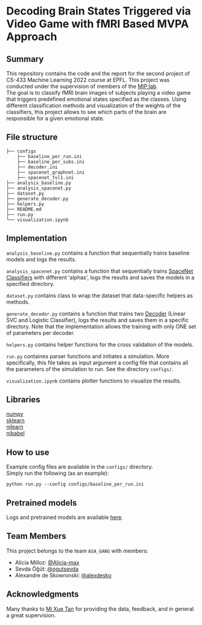 # Decoding Brain States Triggered via Video Game with fMRI Based MVPA Approach
## Summary

This repository contains the code and the report for the second project of CS-433 Machine Learning 2022 course at EPFL. This project was conducted under the supervision of members of the [MIP:lab](https://miplab.epfl.ch/).\
The goal is to classify fMRI brain images of subjects playing a video game that triggers predefined emotional states specified as the classes. Using different classification methods and visualization of the weights of the classifiers, this project allows to see which parts of the brain are responsible for a given emotional state.

## File structure
```
├── configs
    ├── baseline_per_run.ini
    ├── baseline_per_subs.ini
    ├── decoder.ini
    ├── spacenet_graphnet.ini
    ├── spacenet_tvl1.ini
├── analysis_baseline.py
├── analysis_spacenet.py
├── dataset.py
├── generate_decoder.py
├── helpers.py
├── README.md
├── run.py
└── visualization.ipynb
```
## Implementation
`analysis_baseline.py` contains a function that sequentially trains baseline models and logs the results.

`analysis_spacenet.py` contains a function that sequentially trains [SpaceNet Classifiers](https://nilearn.github.io/dev/modules/generated/nilearn.decoding.SpaceNetClassifier.html#nilearn.decoding.SpaceNetClassifier) with different 'alphas', logs the results and saves the models in a specified directory.

`dataset.py` contains class to wrap the dataset that data-specific helpers as methods.

`generate_decoder.py` contains a function that trains two [Decoder](https://nilearn.github.io/dev/modules/generated/nilearn.decoding.Decoder.html) (Linear SVC and Logistic Classifier), logs the results and saves them in a specific directory. Note that the implementation allows the training with only ONE set of parameters per decoder.

`helpers.py` contains helper functions for the cross validation of the models.

`run.py` containes parser functions and initiates a simulation. More specifically, this file takes as input argument a config file that contains all the parameters of the simulation to run. See the directory `configs/`.

`visualization.ipynb` contains plotter functions to visualize the results.

## Libraries
[numpy](https://numpy.org/)\
[sklearn](https://scikit-learn.org/stable/)\
[nilearn](https://nilearn.github.io/stable/index.html)\
[nibabel](https://nipy.org/nibabel/)

## How to use
Example config files are available in the `configs/` directory.\
Simply run the following (as an example):
```
python run.py --config configs/baseline_per_run.ini
```
## Pretrained models
Logs and pretrained models are available [here](https://drive.google.com/drive/folders/1688niY2Rm8huDYMHTo0iagA0MlwZG1IR?usp=sharing).
## Team Members

This project belongs to the team `ASA_GANG` with members:

- Alicia Milloz: [@Alicia-max](https://github.com/Alicia-max)
- Sevda Öğüt: [@ogutsevda](https://github.com/ogutsevda)
- Alexandre de Skowronski: [@alexdesko](https://github.com/alexdesko)

## Acknowledgments
Many thanks to [Mi Xue Tan](https://www.unige.ch/cisa/education/swiss-doctoral-school/members/students/mi-xue-tan/) for providing the data, feedback, and in general a great supervision.
